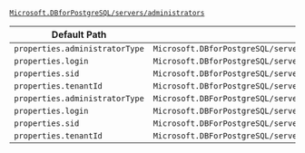 [`Microsoft.DBforPostgreSQL/servers/administrators`](https://docs.microsoft.com/en-us/azure/templates/microsoft.dbforpostgresql/servers/administrators)

| Default Path | Alias |
|---|---|
| `properties.administratorType` | `Microsoft.DBforPostgreSQL/servers/administrators/activeDirectory.administratorType` |
| `properties.login` | `Microsoft.DBforPostgreSQL/servers/administrators/activeDirectory.login` |
| `properties.sid` | `Microsoft.DBforPostgreSQL/servers/administrators/activeDirectory.sid` |
| `properties.tenantId` | `Microsoft.DBforPostgreSQL/servers/administrators/activeDirectory.tenantId` |
| `properties.administratorType` | `Microsoft.DBForPostgreSQL/servers/Administrators/administratorType` |
| `properties.login` | `Microsoft.DBForPostgreSQL/servers/Administrators/login` |
| `properties.sid` | `Microsoft.DBForPostgreSQL/servers/Administrators/sid` |
| `properties.tenantId` | `Microsoft.DBForPostgreSQL/servers/Administrators/tenantId` |


